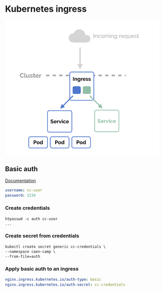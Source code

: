 # Kubernetes ingress
![ingress](./resources/ingress.png)
## Basic auth

[Documentation](https://kubernetes.github.io/ingress-nginx/examples/auth/basic/)

```yaml
username: cc-user
password: 1234
```

### Create credentials
```shell
htpasswd -c auth cc-user
...
```

### Create secret from credentials
```shell
kubectl create secret generic cc-credentials \
--namespace caen-camp \
--from-file=auth
```

### Apply basic auth to an ingress
```yaml
nginx.ingress.kubernetes.io/auth-type: basic
nginx.ingress.kubernetes.io/auth-secret: cc-credentials
```


